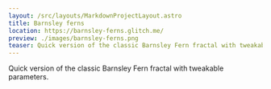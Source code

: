 ```yaml
---
layout: /src/layouts/MarkdownProjectLayout.astro
title: Barnsley ferns
location: https://barnsley-ferns.glitch.me/
preview: ./images/barnsley-ferns.png
teaser: Quick version of the classic Barnsley Fern fractal with tweakable parameters.
---
```

Quick version of the classic Barnsley Fern fractal with tweakable parameters.